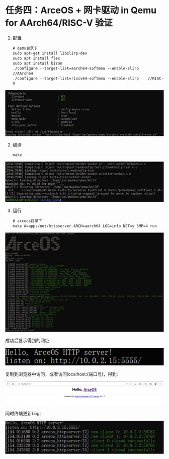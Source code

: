# 任务四：ArceOS + 网卡驱动 in Qemu for AArch64/RISC-V 验证

1.  配置
    

      ```shell
      # qemu目录下
      sudo apt-get install libslirp-dev
      sudo apt install flex
      sudo apt install bison
      ./configure --target-list=aarch64-softmmu --enable-slirp    //AArch64
      ./configure --target-list=riscv64-softmmu --enable-slirp    //RISC-V
      ```

 ![picture](assert/task1.4.1.png)

2.  编译
      
      ```shell
      make
      ```

![picture](assert/task1.4.2.png)

3.  运行

      ```shell
      # arceos目录下
      make A=apps/net/httpserver ARCH=aarch64 LOG=info NET=y SMP=4 run
      ```
    
![picture](assert/task1.4.3.png)

成功后显示得到的网址

![picture](assert/task1.4.4.png)

复制到浏览器中访问，或者访问localhost:(端口号)，得到:

![picture](assert/task1.4.5.png)

同时终端更新Log:

![picture](assert/task1.4.6.png)
